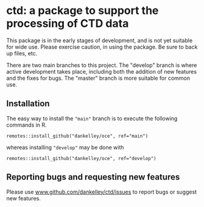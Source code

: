 # ctd: a package to support the processing of CTD data

This package is in the early stages of development, and is not yet suitable for
wide use.  Please exercise caution, in using the package.  Be sure to back up
files, etc.

There are two main branches to this project.  The "develop" branch is where
active development takes place, including both the addition of new features and
the fixes for bugs.  The "master" branch is more suitable for common use.

## Installation

The easy way to install the `"main"` branch is to execute the
following commands in R.

    remotes::install_github("dankelley/oce", ref="main")

whereas installing `"develop"` may be done with

    remotes::install_github("dankelley/oce", ref="develop")


## Reporting bugs and requesting new features

Please use www.github.com/dankelley/ctd/issues to report bugs or suggest new
features.

